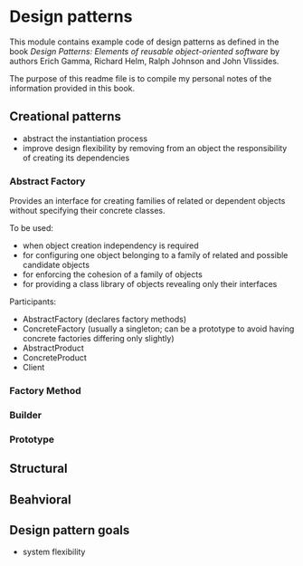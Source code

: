 # Design patterns

This module contains example code of design patterns as defined in the book *Design Patterns: Elements of reusable
object-oriented software*
by authors Erich Gamma, Richard Helm, Ralph Johnson and John Vlissides.

The purpose of this readme file is to compile my personal notes of the information provided in this book.

## Creational patterns

<ul>
<li>abstract the instantiation process</li>
<li>improve design flexibility by removing from an object the responsibility of creating its dependencies</li>
</ul>

### Abstract Factory

Provides an interface for creating families of related or dependent objects without specifying their concrete classes.

To be used:
<ul>
<li>when object creation independency is required</li>
<li>for configuring one object belonging to a family of related and possible candidate objects</li>
<li>for enforcing the cohesion of a family of objects</li>
<li>for providing a class library of objects revealing only their interfaces</li>
</ul>

Participants:
<ul>
<li>AbstractFactory (declares factory methods)</li>
<li>ConcreteFactory (usually a singleton; can be a prototype to avoid having concrete factories differing only slightly)</li>
<li>AbstractProduct</li>
<li>ConcreteProduct</li>
<li>Client</li>
</ul>

### Factory Method

### Builder

### Prototype

## Structural

## Beahvioral

## Design pattern goals

<ul>
<li>system flexibility</li>
</ul>